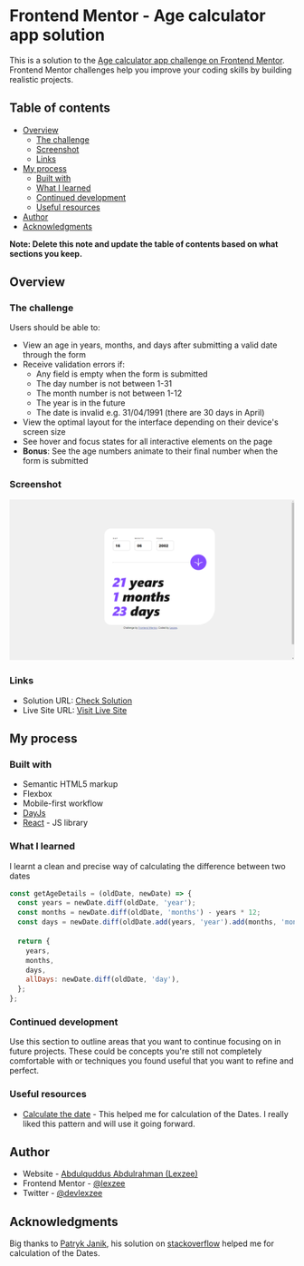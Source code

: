 # Frontend Mentor - Age calculator app solution

This is a solution to the [Age calculator app challenge on Frontend Mentor](https://www.frontendmentor.io/challenges/age-calculator-app-dF9DFFpj-Q). Frontend Mentor challenges help you improve your coding skills by building realistic projects.

## Table of contents

- [Overview](#overview)
  - [The challenge](#the-challenge)
  - [Screenshot](#screenshot)
  - [Links](#links)
- [My process](#my-process)
  - [Built with](#built-with)
  - [What I learned](#what-i-learned)
  - [Continued development](#continued-development)
  - [Useful resources](#useful-resources)
- [Author](#author)
- [Acknowledgments](#acknowledgments)

**Note: Delete this note and update the table of contents based on what sections you keep.**

## Overview

### The challenge

Users should be able to:

- View an age in years, months, and days after submitting a valid date through the form
- Receive validation errors if:
  - Any field is empty when the form is submitted
  - The day number is not between 1-31
  - The month number is not between 1-12
  - The year is in the future
  - The date is invalid e.g. 31/04/1991 (there are 30 days in April)
- View the optimal layout for the interface depending on their device's screen size
- See hover and focus states for all interactive elements on the page
- **Bonus**: See the age numbers animate to their final number when the form is submitted

### Screenshot

![](./public/screenshot.png)


### Links

- Solution URL: [Check Solution](https://your-solution-url.com)
- Live Site URL: [Visit Live Site](https://age-calc-lexzee.vercel.app)

## My process

### Built with

- Semantic HTML5 markup
- Flexbox
- Mobile-first workflow
- [DayJs](npmjs.com/package/dayjs)
- [React](https://reactjs.org/) - JS library


### What I learned

I learnt a clean and precise way of calculating the difference between two dates

```js
const getAgeDetails = (oldDate, newDate) => {
  const years = newDate.diff(oldDate, 'year');
  const months = newDate.diff(oldDate, 'months') - years * 12;
  const days = newDate.diff(oldDate.add(years, 'year').add(months, 'month'), 'day')

  return {
    years,
    months,
    days,
    allDays: newDate.diff(oldDate, 'day'),
  };
};
```

### Continued development

Use this section to outline areas that you want to continue focusing on in future projects. These could be concepts you're still not completely comfortable with or techniques you found useful that you want to refine and perfect.


### Useful resources

- [Calculate the date](https://stackoverflow/a/64695744) - This helped me for calculation of the Dates. I really liked this pattern and will use it going forward.

## Author

- Website - [Abdulquddus Abdulrahman (Lexzee)](https://www.github.com/lexzee)
- Frontend Mentor - [@lexzee](https://www.frontendmentor.io/profile/lexzee)
- Twitter - [@devlexzee](https://www.twitter.com/devlexzee)


## Acknowledgments

Big thanks to [Patryk Janik](https://stackoverflow.com/users/8786111/patryk-janik), his solution on [stackoverflow](https://stackoverflow/a/64695744) helped me for calculation of the Dates.

